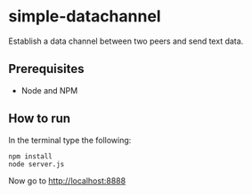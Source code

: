 simple-datachannel
==================

Establish a data channel between two peers and send text data.

## Prerequisites

- Node and NPM

## How to run

In the terminal type the following:

```
npm install
node server.js
```

Now go to [http://localhost:8888](link)